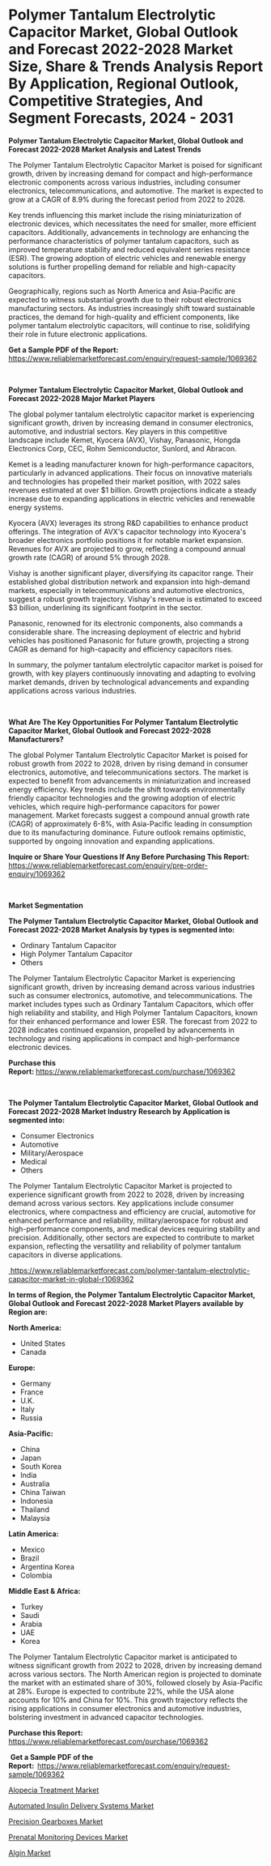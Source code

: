 <p><h1>Polymer Tantalum Electrolytic Capacitor Market, Global Outlook and Forecast 2022-2028 Market Size, Share & Trends Analysis Report By Application, Regional Outlook, Competitive Strategies, And Segment Forecasts, 2024 - 2031</h1></p><p><strong>Polymer Tantalum Electrolytic Capacitor Market, Global Outlook and Forecast 2022-2028 Market Analysis and Latest Trends</strong></p>
<p><p>The Polymer Tantalum Electrolytic Capacitor Market is poised for significant growth, driven by increasing demand for compact and high-performance electronic components across various industries, including consumer electronics, telecommunications, and automotive. The market is expected to grow at a CAGR of 8.9% during the forecast period from 2022 to 2028. </p><p>Key trends influencing this market include the rising miniaturization of electronic devices, which necessitates the need for smaller, more efficient capacitors. Additionally, advancements in technology are enhancing the performance characteristics of polymer tantalum capacitors, such as improved temperature stability and reduced equivalent series resistance (ESR). The growing adoption of electric vehicles and renewable energy solutions is further propelling demand for reliable and high-capacity capacitors. </p><p>Geographically, regions such as North America and Asia-Pacific are expected to witness substantial growth due to their robust electronics manufacturing sectors. As industries increasingly shift toward sustainable practices, the demand for high-quality and efficient components, like polymer tantalum electrolytic capacitors, will continue to rise, solidifying their role in future electronic applications.</p></p>
<p><strong>Get a Sample PDF of the Report:&nbsp;</strong> <a href="https://www.reliablemarketforecast.com/enquiry/request-sample/1069362">https://www.reliablemarketforecast.com/enquiry/request-sample/1069362</a></p>
<p>&nbsp;</p>
<p><strong>Polymer Tantalum Electrolytic Capacitor Market, Global Outlook and Forecast 2022-2028 Major Market Players</strong></p>
<p><p>The global polymer tantalum electrolytic capacitor market is experiencing significant growth, driven by increasing demand in consumer electronics, automotive, and industrial sectors. Key players in this competitive landscape include Kemet, Kyocera (AVX), Vishay, Panasonic, Hongda Electronics Corp, CEC, Rohm Semiconductor, Sunlord, and Abracon.</p><p>Kemet is a leading manufacturer known for high-performance capacitors, particularly in advanced applications. Their focus on innovative materials and technologies has propelled their market position, with 2022 sales revenues estimated at over $1 billion. Growth projections indicate a steady increase due to expanding applications in electric vehicles and renewable energy systems.</p><p>Kyocera (AVX) leverages its strong R&D capabilities to enhance product offerings. The integration of AVX's capacitor technology into Kyocera's broader electronics portfolio positions it for notable market expansion. Revenues for AVX are projected to grow, reflecting a compound annual growth rate (CAGR) of around 5% through 2028.</p><p>Vishay is another significant player, diversifying its capacitor range. Their established global distribution network and expansion into high-demand markets, especially in telecommunications and automotive electronics, suggest a robust growth trajectory. Vishay's revenue is estimated to exceed $3 billion, underlining its significant footprint in the sector.</p><p>Panasonic, renowned for its electronic components, also commands a considerable share. The increasing deployment of electric and hybrid vehicles has positioned Panasonic for future growth, projecting a strong CAGR as demand for high-capacity and efficiency capacitors rises.</p><p>In summary, the polymer tantalum electrolytic capacitor market is poised for growth, with key players continuously innovating and adapting to evolving market demands, driven by technological advancements and expanding applications across various industries.</p></p>
<p>&nbsp;</p>
<p><strong>What Are The Key Opportunities For Polymer Tantalum Electrolytic Capacitor Market, Global Outlook and Forecast 2022-2028 Manufacturers?</strong></p>
<p><p>The global Polymer Tantalum Electrolytic Capacitor Market is poised for robust growth from 2022 to 2028, driven by rising demand in consumer electronics, automotive, and telecommunications sectors. The market is expected to benefit from advancements in miniaturization and increased energy efficiency. Key trends include the shift towards environmentally friendly capacitor technologies and the growing adoption of electric vehicles, which require high-performance capacitors for power management. Market forecasts suggest a compound annual growth rate (CAGR) of approximately 6-8%, with Asia-Pacific leading in consumption due to its manufacturing dominance. Future outlook remains optimistic, supported by ongoing innovation and expanding applications.</p></p>
<p><strong>Inquire or Share Your Questions If Any Before Purchasing This Report:</strong> <a href="https://www.reliablemarketforecast.com/enquiry/pre-order-enquiry/1069362">https://www.reliablemarketforecast.com/enquiry/pre-order-enquiry/1069362</a></p>
<p>&nbsp;</p>
<p><strong>Market Segmentation</strong></p>
<p><strong>The Polymer Tantalum Electrolytic Capacitor Market, Global Outlook and Forecast 2022-2028 Market Analysis by types is segmented into:</strong></p>
<p><ul><li>Ordinary Tantalum Capacitor</li><li>High Polymer Tantalum Capacitor</li><li>Others</li></ul></p>
<p><p>The Polymer Tantalum Electrolytic Capacitor Market is experiencing significant growth, driven by increasing demand across various industries such as consumer electronics, automotive, and telecommunications. The market includes types such as Ordinary Tantalum Capacitors, which offer high reliability and stability, and High Polymer Tantalum Capacitors, known for their enhanced performance and lower ESR. The forecast from 2022 to 2028 indicates continued expansion, propelled by advancements in technology and rising applications in compact and high-performance electronic devices.</p></p>
<p><strong>Purchase this Report:&nbsp;</strong><a href="https://www.reliablemarketforecast.com/purchase/1069362">https://www.reliablemarketforecast.com/purchase/1069362</a></p>
<p>&nbsp;</p>
<p><strong>The Polymer Tantalum Electrolytic Capacitor Market, Global Outlook and Forecast 2022-2028 Market Industry Research by Application is segmented into:</strong></p>
<p><ul><li>Consumer Electronics</li><li>Automotive</li><li>Military/Aerospace</li><li>Medical</li><li>Others</li></ul></p>
<p><p>The Polymer Tantalum Electrolytic Capacitor Market is projected to experience significant growth from 2022 to 2028, driven by increasing demand across various sectors. Key applications include consumer electronics, where compactness and efficiency are crucial, automotive for enhanced performance and reliability, military/aerospace for robust and high-performance components, and medical devices requiring stability and precision. Additionally, other sectors are expected to contribute to market expansion, reflecting the versatility and reliability of polymer tantalum capacitors in diverse applications.</p></p>
<p><a href="https://www.reliablemarketforecast.com/polymer-tantalum-electrolytic-capacitor-market-in-global-r1069362">&nbsp;https://www.reliablemarketforecast.com/polymer-tantalum-electrolytic-capacitor-market-in-global-r1069362</a></p>
<p><strong>In terms of Region, the Polymer Tantalum Electrolytic Capacitor Market, Global Outlook and Forecast 2022-2028 Market Players available by Region are:</strong></p>
<p>
    <p> <strong> North America: </strong>
        <ul>
            <li>United States</li>
            <li>Canada</li>
        </ul>
        </p> 
    <p> <strong> Europe: </strong>
        <ul>
            <li>Germany</li>
            <li>France</li>
            <li>U.K.</li>
            <li>Italy</li>
            <li>Russia</li>
        </ul>
        </p> 
    <p> <strong> Asia-Pacific: </strong>
        <ul>
            <li>China</li>
            <li>Japan</li>
            <li>South Korea</li>
            <li>India</li>
            <li>Australia</li>
            <li>China Taiwan</li>
            <li>Indonesia</li>
            <li>Thailand</li>
            <li>Malaysia</li>
        </ul>
        </p> 
    <p> <strong> Latin America: </strong>
        <ul>
            <li>Mexico</li>
            <li>Brazil</li>
            <li>Argentina Korea</li>
            <li>Colombia</li>
        </ul>
        </p> 
    <p> <strong> Middle East & Africa: </strong>
        <ul>
            <li>Turkey</li>
            <li>Saudi</li>
            <li>Arabia</li>
            <li>UAE</li>
            <li>Korea</li>
        </ul>
    </p>
    </p>
<p><p>The Polymer Tantalum Electrolytic Capacitor market is anticipated to witness significant growth from 2022 to 2028, driven by increasing demand across various sectors. The North American region is projected to dominate the market with an estimated share of 30%, followed closely by Asia-Pacific at 28%. Europe is expected to contribute 22%, while the USA alone accounts for 10% and China for 10%. This growth trajectory reflects the rising applications in consumer electronics and automotive industries, bolstering investment in advanced capacitor technologies.</p></p>
<p><strong>Purchase this Report: </strong><a href="https://www.reliablemarketforecast.com/purchase/1069362">https://www.reliablemarketforecast.com/purchase/1069362</a></p>
<p>&nbsp;<strong>Get a Sample PDF of the Report:&nbsp;&nbsp;</strong><a href="https://www.reliablemarketforecast.com/enquiry/request-sample/1069362">https://www.reliablemarketforecast.com/enquiry/request-sample/1069362</a></p>
<p><strong></strong></p>
<p><p><a href="https://www.linkedin.com/pulse/alopecia-treatment-market-segmentation-geographical-regions-0tece?trackingId=HKBm53E9SjSFfkHfhQpwKQ%3D%3D">Alopecia Treatment Market</a></p><p><a href="https://www.linkedin.com/pulse/automated-insulin-delivery-systems-market-size-growing-8ekqe?trackingId=wrt42%2BvyQ4SrsaBYseFAjw%3D%3D">Automated Insulin Delivery Systems Market</a></p><p><a href="https://www.linkedin.com/pulse/precision-gearboxes-market-growth-outlook-from-2024-2031-xhx0e?trackingId=7%2B0rUsVISNuf%2F6RE7H%2BYPA%3D%3D">Precision Gearboxes Market</a></p><p><a href="https://www.linkedin.com/pulse/evaluating-global-prenatal-monitoring-devices-market-trends-gitye?trackingId=NL2ywM21RaeEBV0Rzjvqlg%3D%3D">Prenatal Monitoring Devices Market</a></p><p><a href="https://www.linkedin.com/pulse/global-algin-market-size-trends-analysis-regional-outlook-47y5c?trackingId=6gJNKESeQfeSM%2Fh3Ij14vA%3D%3D">Algin Market</a></p></p>